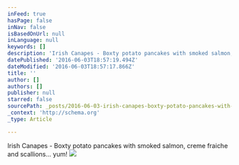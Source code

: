 ```yaml
---
inFeed: true
hasPage: false
inNav: false
isBasedOnUrl: null
inLanguage: null
keywords: []
description: 'Irish Canapes - Boxty potato pancakes with smoked salmon, creme fraiche and scallions... yum!'
datePublished: '2016-06-03T18:57:19.494Z'
dateModified: '2016-06-03T18:57:17.866Z'
title: ''
author: []
authors: []
publisher: null
starred: false
sourcePath: _posts/2016-06-03-irish-canapes-boxty-potato-pancakes-with-smoked-salmon-cr.md
_context: 'http://schema.org'
_type: Article

---
```

Irish Canapes - Boxty potato pancakes with smoked salmon, creme fraiche and scallions... yum!
![](https://the-grid-user-content.s3-us-west-2.amazonaws.com/fa7cca4e-2858-4e53-9e3f-3dca72eefc5d.jpg)